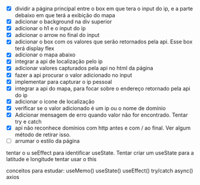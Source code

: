 - [X] dividir a página principal entre o box em que tera o input do ip, e a parte debaixo em que terá a exibição do mapa
- [X] adicionar o background na div superior
- [X] adicionar o h1 e o input do ip
- [X] adicionar o arrow no final do input 
- [X] adicionar o box com os valores que serão retornados pela api. Esse box terá display flex
- [x] adicionar o mapa abaixo
- [X] integrar a api de localização pelo ip
- [X] adicionar valores capturados pela api no html da página
- [X] fazer a api procurar o valor adicionado no input
- [X] implementar para capturar o ip pessoal
- [X] integrar a api do mapa, para focar sobre o endereço retornado pela api do ip
- [X] adicionar o icone de localização 
- [X] verificar se o valor adicionado é um ip ou o nome de domínio
- [X] Adicionar mensagem de erro quando valor não for encontrado. Tentar try e catch
- [X] api não reconhece domínios com http antes e com / ao final. Ver algum método de retirar isso.
- [ ] arrumar o estilo da página

tentar o u seEffect para identificar useState. Tentar criar um useState para a latitude e longitude
tentar usar o this

conceitos para estudar:
useMemo()
useState()
useEffect()
try/catch
async()
axios